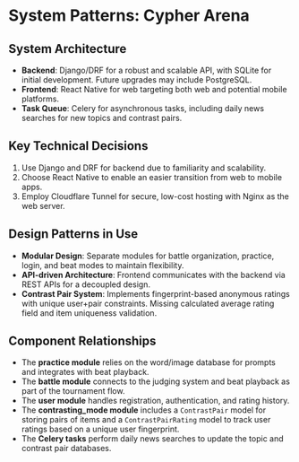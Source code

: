 # System Patterns: Cypher Arena

## System Architecture
- **Backend**: Django/DRF for a robust and scalable API, with SQLite for initial development. Future upgrades may include PostgreSQL.
- **Frontend**: React Native for web targeting both web and potential mobile platforms.
- **Task Queue**: Celery for asynchronous tasks, including daily news searches for new topics and contrast pairs.
## Key Technical Decisions
1. Use Django and DRF for backend due to familiarity and scalability.
2. Choose React Native to enable an easier transition from web to mobile apps.
3. Employ Cloudflare Tunnel for secure, low-cost hosting with Nginx as the web server.

## Design Patterns in Use
- **Modular Design**: Separate modules for battle organization, practice, login, and beat modes to maintain flexibility.
- **API-driven Architecture**: Frontend communicates with the backend via REST APIs for a decoupled design.
- **Contrast Pair System**: Implements fingerprint-based anonymous ratings with unique user+pair constraints. Missing calculated average rating field and item uniqueness validation.

## Component Relationships
- The **practice module** relies on the word/image database for prompts and integrates with beat playback.
- The **battle module** connects to the judging system and beat playback as part of the tournament flow.
- The **user module** handles registration, authentication, and rating history.
- The **contrasting_mode module** includes a `ContrastPair` model for storing pairs of items and a `ContrastPairRating` model to track user ratings based on a unique user fingerprint.
- The **Celery tasks** perform daily news searches to update the topic and contrast pair databases.